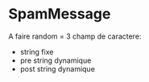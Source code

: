 # SpamMessage
A faire
random = 3 champ de caractere:
- string fixe
- pre string dynamique
- post string dynamique